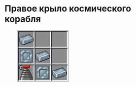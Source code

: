 # Правое крыло космического корабля

<figure><img src="../../../../.gitbook/assets/spaceship_rightwing_recipe.png" alt=""><figcaption></figcaption></figure>
